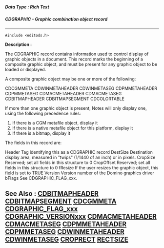 ##### Data Type : Rich Text
##### CDGRAPHIC - Graphic combination object record
---
```
#include <editods.h>
```
**Description :**

The CDGRAPHIC record contains information used to control display of graphic 
objects in a document.  This record marks the beginning of a composite graphic 
object, and must be present for any graphic object to be loaded or displayed.

A composite graphic object may be one or more of the following:

   CDCGMMETA
   CDWINMETAHEADER
   CDWINMETASEG
   CDPMMETAHEADER
   CDPMMETASEG
   CDMACMETAHEADER
   CDMACMETASEG
   CDBITMAPHEADER
   CDBITMAPSEGMENT
   CDCOLORTABLE

If more than one graphic object is present, Notes will only display one, using 
the following precedence rules:

 1)  If there is a CGM metafile object, display it
 2)  If there is a native metafile object for this platform, display it
 3)  If there is a bitmap, display it

The fields in this record are:

   Header     Tag identifying this as a CDGRAPHIC record
   DestSize   Destination display area, measured in "twips"
              (1/1440 of an inch) or in pixels.
   CropSize   Reserved;  set all fields in this structure to 0
   CropOffset Reserved; set all fields in this structure to 0
   fResize    If the user resizes the graphic object, this field is
              set to TRUE
   Version    Version number of the Domino graphics driver
	bFlags See CDGRAPHIC_FLAG_xxx.

**See Also :**
[CDBITMAPHEADER](/domino-c-api-docs/reference/Data/CDBITMAPHEADER)
[CDBITMAPSEGMENT](/domino-c-api-docs/reference/Data/CDBITMAPSEGMENT)
[CDCGMMETA](/domino-c-api-docs/reference/Data/CDCGMMETA)
[CDGRAPHIC_FLAG_xxx](/domino-c-api-docs/reference/Symb/CDGRAPHIC_FLAG_xxx)
[CDGRAPHIC_VERSIONxxx](/domino-c-api-docs/reference/Symb/CDGRAPHIC_VERSIONxxx)
[CDMACMETAHEADER](/domino-c-api-docs/reference/Data/CDMACMETAHEADER)
[CDMACMETASEG](/domino-c-api-docs/reference/Data/CDMACMETASEG)
[CDPMMETAHEADER](/domino-c-api-docs/reference/Data/CDPMMETAHEADER)
[CDPMMETASEG](/domino-c-api-docs/reference/Data/CDPMMETASEG)
[CDWINMETAHEADER](/domino-c-api-docs/reference/Data/CDWINMETAHEADER)
[CDWINMETASEG](/domino-c-api-docs/reference/Data/CDWINMETASEG)
[CROPRECT](/domino-c-api-docs/reference/Data/CROPRECT)
[RECTSIZE](/domino-c-api-docs/reference/Data/RECTSIZE)
---
